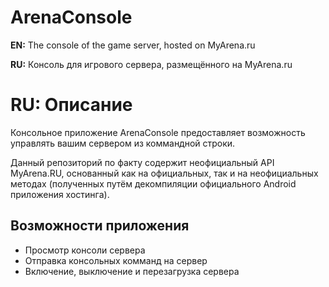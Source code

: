 # ArenaConsole
**EN:** The console of the game server, hosted on MyArena.ru

**RU:** Консоль для игрового сервера, размещённого на MyArena.ru

# RU: Описание

Консольное приложение ArenaConsole предоставляет возможность управлять вашим сервером из коммандной строки.

Данный репозиторий по факту содержит неофициальный API MyArena.RU, основанный как на официальных, так и на неофициальных методах (полученных путём декомпиляции официального Android приложения хостинга).

## Возможности приложения

* Просмотр консоли сервера
* Отправка консольных комманд на сервер
* Включение, выключение и перезагрузка сервера